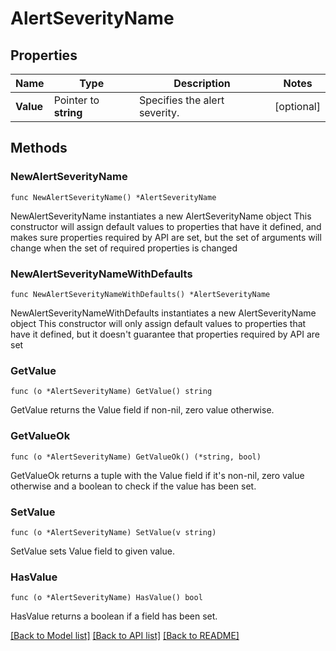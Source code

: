 # AlertSeverityName

## Properties

Name | Type | Description | Notes
------------ | ------------- | ------------- | -------------
**Value** | Pointer to **string** | Specifies the alert severity. | [optional] 

## Methods

### NewAlertSeverityName

`func NewAlertSeverityName() *AlertSeverityName`

NewAlertSeverityName instantiates a new AlertSeverityName object
This constructor will assign default values to properties that have it defined,
and makes sure properties required by API are set, but the set of arguments
will change when the set of required properties is changed

### NewAlertSeverityNameWithDefaults

`func NewAlertSeverityNameWithDefaults() *AlertSeverityName`

NewAlertSeverityNameWithDefaults instantiates a new AlertSeverityName object
This constructor will only assign default values to properties that have it defined,
but it doesn't guarantee that properties required by API are set

### GetValue

`func (o *AlertSeverityName) GetValue() string`

GetValue returns the Value field if non-nil, zero value otherwise.

### GetValueOk

`func (o *AlertSeverityName) GetValueOk() (*string, bool)`

GetValueOk returns a tuple with the Value field if it's non-nil, zero value otherwise
and a boolean to check if the value has been set.

### SetValue

`func (o *AlertSeverityName) SetValue(v string)`

SetValue sets Value field to given value.

### HasValue

`func (o *AlertSeverityName) HasValue() bool`

HasValue returns a boolean if a field has been set.


[[Back to Model list]](../README.md#documentation-for-models) [[Back to API list]](../README.md#documentation-for-api-endpoints) [[Back to README]](../README.md)


